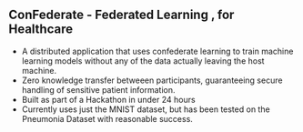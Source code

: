 ## ConFederate - Federated Learning , for Healthcare
- A distributed application that uses confederate learning to train machine learning models without any of the data actually leaving the host machine. 
- Zero knowledge transfer betweeen participants, guaranteeing secure handling of sensitive patient information.
- Built as part of a Hackathon in under 24 hours
- Currently uses just the MNIST dataset, but has been tested on the Pneumonia Dataset with reasonable success.

  
